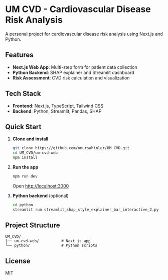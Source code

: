 # UM CVD - Cardiovascular Disease Risk Analysis

A personal project for cardiovascular disease risk analysis using Next.js and Python.

## Features

- **Next.js Web App**: Multi-step form for patient data collection
- **Python Backend**: SHAP explainer and Streamlit dashboard
- **Risk Assessment**: CVD risk calculation and visualization

## Tech Stack

- **Frontend**: Next.js, TypeScript, Tailwind CSS
- **Backend**: Python, Streamlit, Pandas, SHAP

## Quick Start

1. **Clone and install**
   ```bash
   git clone https://github.com/onursahinler/UM_CVD.git
   cd UM_CVD/um-cvd-web
   npm install
   ```

2. **Run the app**
   ```bash
   npm run dev
   ```
   Open [http://localhost:3000](http://localhost:3000)

3. **Python backend** (optional)
   ```bash
   cd python
   streamlit run streamlit_shap_style_explainer_bar_interactive_2.py
   ```

## Project Structure

```
UM_CVD/
├── um-cvd-web/          # Next.js app
└── python/              # Python scripts
```

## License

MIT
